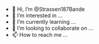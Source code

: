 - 👋 Hi, I’m @Strassen187Bande
- 👀 I’m interested in ...
- 🌱 I’m currently learning ...
- 💞️ I’m looking to collaborate on ...
- 📫 How to reach me ...

<!---
Strassen187Bande/Strassen187Bande is a ✨ special ✨ repository because its `README.md` (this file) appears on your GitHub profile.
You can click the Preview link to take a look at your changes.
--->
